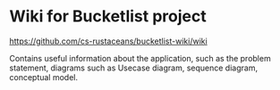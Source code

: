 # Wiki for Bucketlist project

https://github.com/cs-rustaceans/bucketlist-wiki/wiki

Contains useful information about the application, such as the problem statement, diagrams such as Usecase diagram, sequence diagram, conceptual model.

